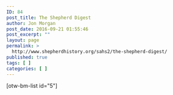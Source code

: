 ```yaml
---
ID: 84
post_title: The Shepherd Digest
author: Jon Morgan
post_date: 2016-09-21 01:55:46
post_excerpt: ""
layout: page
permalink: >
  http://www.shepherdhistory.org/sahs2/the-shepherd-digest/
published: true
tags: [ ]
categories: [ ]
---
```

[otw-bm-list id="5"]